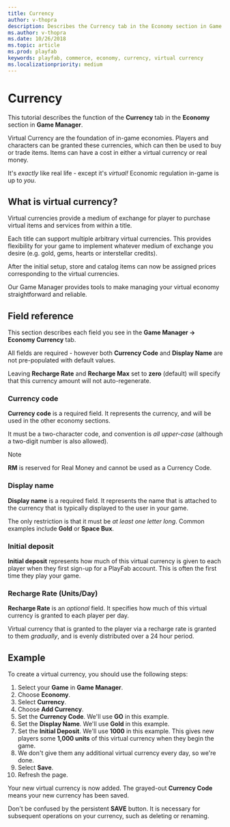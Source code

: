 ```yaml
---
title: Currency
author: v-thopra
description: Describes the Currency tab in the Economy section in Game Manager, and how to configure Virtual Currency.
ms.author: v-thopra
ms.date: 10/26/2018
ms.topic: article
ms.prod: playfab
keywords: playfab, commerce, economy, currency, virtual currency
ms.localizationpriority: medium
---
```


# Currency

This tutorial describes the function of the **Currency** tab in the **Economy** section in **Game Manager**.

Virtual Currency are the foundation of in-game economies. Players and characters can be granted these currencies, which can then be used to buy or trade items. Items can have a cost in either a virtual currency or real money.

It's *exactly* like real life - except it's *virtual!* Economic regulation in-game is up to *you*.

## What is virtual currency?

Virtual currencies provide a medium of exchange for player to purchase virtual items and services from within a title.

Each title can support multiple arbitrary virtual currencies. This provides flexibility for your game to implement whatever medium of exchange you desire (e.g. gold, gems, hearts or interstellar credits).

After the initial setup, store and catalog items can now be assigned prices corresponding to the virtual currencies.

Our Game Manager provides tools to make managing your virtual economy straightforward and reliable.

## Field reference

This section describes each field you see in the **Game Manager -> Economy Currency** tab.

All fields are required - however both **Currency Code** and **Display Name** are not pre-populated with default values.

Leaving **Recharge Rate** and **Recharge Max** set to **zero** (default) will specify that this currency amount will not auto-regenerate.

### Currency code

**Currency code** is a required field. It represents the currency, and will be used in the other economy sections.

It must be a two-character code, and convention is *all upper-case* (although a two-digit number is also allowed).

> [!NOTE]
> **RM** is reserved for Real Money and cannot be used as a Currency Code.

### Display name

**Display name** is a required field. It represents the name that is attached to the currency that is typically displayed to the user in your game.

The only restriction is that it must be *at least one letter long*. Common examples include **Gold** or **Space Bux**.

### Initial deposit

**Initial deposit** represents how much of this virtual currency is given to each player when they first sign-up for a PlayFab account. This is often the first time they play your game.

### Recharge Rate (Units/Day)

**Recharge Rate** is an *optional* field. It specifies how much of this virtual currency is granted to each player per day.

Virtual currency that is granted to the player via a recharge rate is granted to them *gradually*, and is evenly distributed over a 24 hour period.

## Example

To create a virtual currency, you should use the following steps:

1. Select your **Game** in **Game Manager**.
2. Choose **Economy**.
3. Select **Currency**.
4. Choose **Add Currency**.
5. Set the **Currency Code**. We'll use **GO** in this example.
6. Set the **Display Name**. We'll use **Gold** in this example.
7. Set the **Initial Deposit**. We'll use **1000** in this example. This gives new players some **1,000 units** of this virtual currency when they begin the game.
8. We don't give them any additional virtual currency every day, so we're done.
9. Select **Save**.
10. Refresh the page.

Your new virtual currency is now added. The grayed-out **Currency Code** means your new currency has been saved.

Don't be confused by the persistent **SAVE** button. It is necessary for subsequent operations on your currency, such as deleting or renaming.
